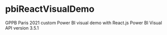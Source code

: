 # pbiReactVisualDemo

GPPB Paris 2021 custom Power BI visual demo with React.js
Power BI Visual API version 3.5.1
